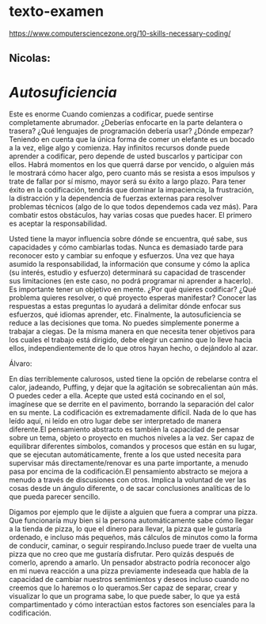 # texto-examen
https://www.computersciencezone.org/10-skills-necessary-coding/  
## Nicolas:

# *Autosuficiencia*

Este es enorme Cuando comienzas a codificar, puede sentirse completamente abrumador. ¿Deberías enfocarte en la parte delantera o trasera? ¿Qué lenguajes de programación debería usar? ¿Dónde empezar? Teniendo en cuenta que la única forma de comer un elefante es un bocado a la vez, elige algo y comienza. Hay infinitos recursos donde puede aprender a codificar, pero depende de usted buscarlos y participar con ellos. Habrá momentos en los que querrá darse por vencido, o alguien más le mostrará cómo hacer algo, pero cuanto más se resista a esos impulsos y trate de fallar por sí mismo, mayor será su éxito a largo plazo. Para tener éxito en la codificación, tendrás que dominar la impaciencia, la frustración, la distracción y la dependencia de fuerzas externas para resolver problemas técnicos (algo de lo que todos dependemos cada vez más). Para combatir estos obstáculos, hay varias cosas que puedes hacer. El primero es aceptar la responsabilidad.

Usted tiene la mayor influencia sobre dónde se encuentra, qué sabe, sus capacidades y cómo cambiarlas todas. Nunca es demasiado tarde para reconocer esto y cambiar su enfoque y esfuerzos. Una vez que haya asumido la responsabilidad, la información que consume y cómo la aplica (su interés, estudio y esfuerzo) determinará su capacidad de trascender sus limitaciones (en este caso, no podrá programar ni aprender a hacerlo). Es importante tener un objetivo en mente. ¿Por qué quieres codificar? ¿Qué problema quieres resolver, o qué proyecto esperas manifestar? Conocer las respuestas a estas preguntas lo ayudará a delimitar dónde enfocar sus esfuerzos, qué idiomas aprender, etc. Finalmente, la autosuficiencia se reduce a las decisiones que toma. No puedes simplemente ponerme a trabajar a ciegas. De la misma manera en que necesita tener objetivos para los cuales el trabajo está dirigido, debe elegir un camino que lo lleve hacia ellos, independientemente de lo que otros hayan hecho, o dejándolo al azar.

Álvaro:

En días terriblemente calurosos, usted tiene la opción de rebelarse contra el calor, jadeando, Puffing, y dejar que la agitación se sobrecalientan aún más. O puedes ceder a ella. Acepte que usted está cocinando en el sol, imagínese que se derrite en el pavimento, borrando la separación del calor en su mente. La codificación es extremadamente difícil. Nada de lo que has leído aquí, ni leído en otro lugar debe ser interpretado de manera diferente.El pensamiento abstracto es también la capacidad de pensar sobre un tema, objeto o proyecto en muchos niveles a la vez. Ser capaz de equilibrar diferentes símbolos, comandos y procesos que están en su lugar, que se ejecutan automáticamente, frente a los que usted necesita para supervisar más directamente/renovar es una parte importante, a menudo pasa por encima de la codificación.El pensamiento abstracto se mejora a menudo a través de discusiones con otros. Implica la voluntad de ver las cosas desde un ángulo diferente, o de sacar conclusiones analíticas de lo que pueda parecer sencillo.

Digamos por ejemplo que le dijiste a alguien que fuera a comprar una pizza. Que funcionaría muy bien si la persona automáticamente sabe cómo llegar a la tienda de pizza, lo que el dinero para llevar, la pizza que le gustaría ordenado, e incluso más pequeños, más cálculos de minutos como la forma de conducir, caminar, o seguir respirando.Incluso puede traer de vuelta una pizza que no creo que me gustaría disfrutar. Pero quizás después de comerlo, aprendo a amarlo. Un pensador abstracto podría reconocer algo en mi nueva reacción a una pizza previamente indeseada que habla de la capacidad de cambiar nuestros sentimientos y deseos incluso cuando no creemos que lo haremos o lo queramos.Ser capaz de separar, crear y visualizar lo que un programa sabe, lo que puede saber, lo que ya está compartimentado y cómo interactúan estos factores son esenciales para la codificación.

